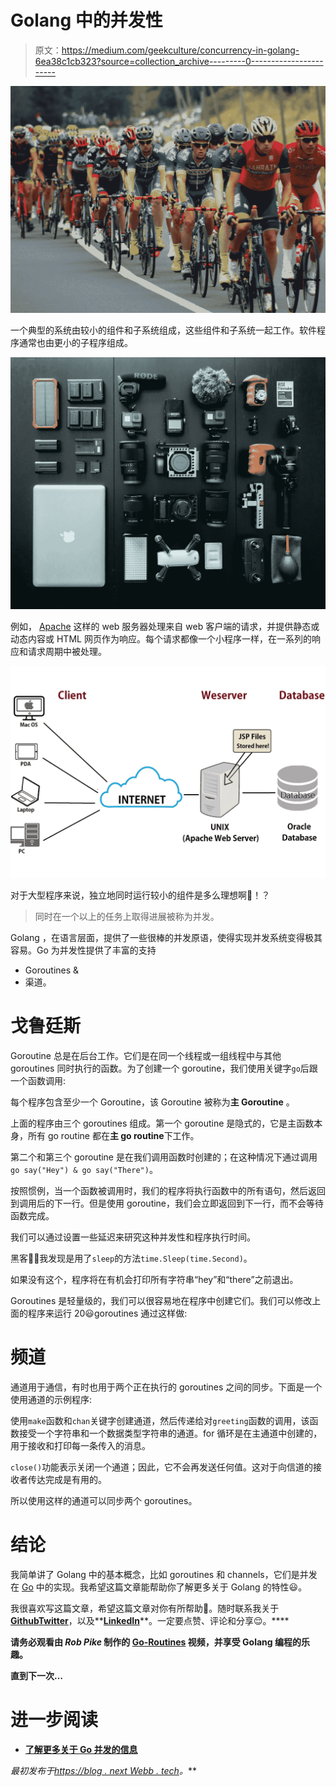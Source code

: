 # Golang 中的并发性

> 原文：<https://medium.com/geekculture/concurrency-in-golang-6ea38c1cb323?source=collection_archive---------0----------------------->

![](img/677ad9f8933d1bf4d0a3a1149c5f03d4.png)

一个典型的系统由较小的组件和子系统组成，这些组件和子系统一起工作。软件程序通常也由更小的子程序组成。

![](img/df00777fbfc7c8c86603343b1fd65faa.png)

例如， [Apache](https://httpd.apache.org/) 这样的 web 服务器处理来自 web 客户端的请求，并提供静态或动态内容或 HTML 网页作为响应。每个请求都像一个小程序一样，在一系列的响应和请求周期中被处理。

![](img/c870661410f54386655d956d1559b56d.png)

对于大型程序来说，独立地同时运行较小的组件是多么理想啊🤔！？

> 同时在一个以上的任务上取得进展被称为并发。

Golang ，在语言层面，提供了一些很棒的并发原语，使得实现并发系统变得极其容易。Go 为并发性提供了丰富的支持

*   Goroutines &
*   渠道。

# 戈鲁廷斯

Goroutine 总是在后台工作。它们是在同一个线程或一组线程中与其他 goroutines 同时执行的函数。为了创建一个 goroutine，我们使用关键字`go`后跟一个函数调用:

每个程序包含至少一个 Goroutine，该 Goroutine 被称为**主 Goroutine** 。

上面的程序由三个 goroutines 组成。第一个 goroutine 是隐式的，它是主函数本身，所有 go routine 都在**主 go routine**下工作。

第二个和第三个 goroutine 是在我们调用函数时创建的；在这种情况下通过调用`go say("Hey") & go say("There")`。

按照惯例，当一个函数被调用时，我们的程序将执行函数中的所有语句，然后返回到调用后的下一行。但是使用 goroutine，我们会立即返回到下一行，而不会等待函数完成。

我们可以通过设置一些延迟来研究这种并发性和程序执行时间。

黑客👨‍💻我发现是用了`sleep`的方法`time.Sleep(time.Second)`。

如果没有这个，程序将在有机会打印所有字符串“hey”和“there”之前退出。

Goroutines 是轻量级的，我们可以很容易地在程序中创建它们。我们可以修改上面的程序来运行 20😃goroutines 通过这样做:

# 频道

通道用于通信，有时也用于两个正在执行的 goroutines 之间的同步。下面是一个使用通道的示例程序:

使用`make`函数和`chan`关键字创建通道，然后传递给对`greeting`函数的调用，该函数接受一个字符串和一个数据类型字符串的通道。for 循环是在主通道中创建的，用于接收和打印每一条传入的消息。

`close()`功能表示关闭一个通道；因此，它不会再发送任何值。这对于向信道的接收者传达完成是有用的。

所以使用这样的通道可以同步两个 goroutines。

# 结论

我简单讲了 Golang 中的基本概念，比如 goroutines 和 channels，它们是并发在 [Go](https://golang.org/) 中的实现。我希望这篇文章能帮助你了解更多关于 Golang 的特性😃。

我很喜欢写这篇文章，希望这篇文章对你有所帮助🤗。随时联系我关于[**Github**](https://github.com/nextwebb)**[**Twitter**](https://twitter.com/i_am_nextwebb)**，以及**[**LinkedIn**](https://www.linkedin.com/in/peterson-oaikhenah-102645144/)**。一定要点赞、评论和分享😌。****

**请务必观看由 *Rob Pike* 制作的 [Go-Routines](https://www.youtube.com/watch?v=oV9rvDllKEg&t=502s) 视频，并享受 Golang 编程的乐趣。**

**直到下一次…**

# **进一步阅读**

*   **[了解更多关于 Go 并发的信息](https://tour.golang.org/concurrency/1)**

***最初发布于*[*https://blog . next Webb . tech*](https://blog.nextwebb.tech/concurrency-in-golang)*。***